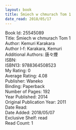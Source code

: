 ```yaml
---
layout: book
title: Śmiech w chmurach Tom 1
date_read: 2018/05/17
---
```


Book Id: 25545089<br />
Title: Śmiech w chmurach Tom 1<br />
Author: Kemuri Karakara<br />
Author l-f: Karakara, Kemuri<br />
Additional Authors: 唐々煙<br />
ISBN: <br />
ISBN13: 9788364508523<br />
My Rating: 0<br />
Average Rating: 4.08<br />
Publisher: Waneko<br />
Binding: Paperback<br />
Number of Pages: 192<br />
Year Published: 2014<br />
Original Publication Year: 2011<br />
Date Read: <br />
Date Added: 2018/05/07<br />
Exclusive Shelf: read<br />
Read Count: 1<br />

